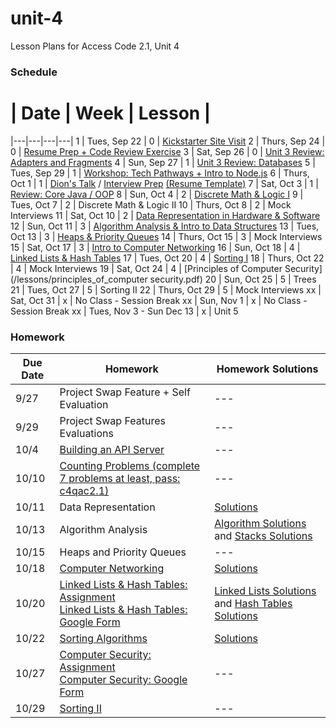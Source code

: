 # unit-4
Lesson Plans for Access Code 2.1, Unit 4

### Schedule

 # |  Date | Week | Lesson |
|---|---|---|---|
1 | Tues, Sep 22 | 0 | [Kickstarter Site Visit](https://www.google.com/maps/preview#!data=!1m4!1m3!1d3023!2d-73.9611116!3d40.7304539!4m13!3m12!1m0!1m1!1s58+Kent+St,+Brooklyn,+NY+11222!3m8!1m3!1d12094!2d-73.9884189!3d40.7313029!3m2!1i1024!2i768!4f13.1&fid=0)
2 | Thurs, Sep 24 | 0 | [Resume Prep + Code Review Exercise](/lessons/2_ProjectSwap.md)
3 | Sat, Sep 26 | 0 | [Unit 3 Review: Adapters and Fragments](/lessons/3_ReviewAdaptersFragments.md)
4 | Sun, Sep 27 | 1 | [Unit 3 Review: Databases](/lessons/4_ReviewDatabases.md)
5 | Tues, Sep 29 | 1 | [Workshop: Tech Pathways + Intro to Node.js](/lessons/5_Nodejs.md)
6 | Thurs, Oct 1 | 1 | [Dion's Talk](/lessons/AccessCodeCareerPaths.pdf) / [Interview Prep](/lessons/InterviewPrep.pdf) [ (Resume Template)](/lessons/ResumeTemplate.pdf)
7 | Sat, Oct 3 | 1 | [Review: Core Java / OOP](/lessons/7_CoreJava.md)
8 | Sun, Oct 4 | 2 | [Discrete Math & Logic I](https://docs.google.com/presentation/d/1xA87As2-QiHzOWg9fL6NOIVM9Iz9V6_WvlgvGDEa5GA/edit?usp=sharing)
9 | Tues, Oct 7 | 2 | Discrete Math & Logic II
10 | Thurs, Oct 8 | 2 | Mock Interviews
11 | Sat, Oct 10 | 2 | [Data Representation in Hardware & Software](https://drive.google.com/file/d/0B0eZ0hF8kDy_R2QwQm5lZm1ka1k/view?usp=sharing)
12 | Sun, Oct 11 | 3 | [Algorithm Analysis & Intro to Data Structures](https://drive.google.com/file/d/0B0eZ0hF8kDy_YWhkcWdYX1FieDg/view?usp=sharing)
13 | Tues, Oct 13 | 3 | [Heaps & Priority Queues](https://docs.google.com/presentation/d/1JzFzkNpVlo1X3fv085p9Vs31cX3JgU6FkExpHk9tDFI/edit?usp=sharing)
14 | Thurs, Oct 15 | 3 | Mock Interviews
15 | Sat, Oct 17 | 3 | [Intro to Computer Networking](https://drive.google.com/file/d/0B0eZ0hF8kDy_VzVzQWVXYTE4SUE/view?usp=sharing)
16 | Sun, Oct 18 | 4 | [Linked Lists & Hash Tables](https://drive.google.com/file/d/0B0eZ0hF8kDy_UFQxbXAyWGlkZ1E/view?usp=sharing)
17 | Tues, Oct 20 | 4 | [Sorting I](https://docs.google.com/presentation/d/1F1pmt_2TS80q-S-3G3BpGfzbU5EpRGqF_ZAPXLT7zUE/edit?usp=sharing)
18 | Thurs, Oct 22 | 4 | Mock Interviews
19 | Sat, Oct 24 | 4 | [Principles of Computer Security](/lessons/principles_of_computer security.pdf)
20 | Sun, Oct 25 | 5 | Trees
21 | Tues, Oct 27 | 5 | Sorting II
22 | Thurs, Oct 29 | 5 | Mock Interviews
xx | Sat, Oct 31 | x | No Class - Session Break
xx | Sun, Nov 1 | x | No Class - Session Break
xx | Tues, Nov 3 - Sun Dec 13 | x | Unit 5


### Homework
| Due Date | Homework| Homework Solutions |  
|---|---|---|
|9/27 | Project Swap Feature + Self Evaluation  | --- |
|9/29 | Project Swap Features Evaluations | --- |
|10/4 | [Building an API Server](/homework/hw3_APIServer.md) | --- |
|10/10| [Counting Problems (complete 7 problems at least, pass: c4qac2.1)](http://acm.hust.edu.cn/vjudge/contest/view.action?cid=93281)|---|
|10/11| Data Representation | [Solutions](/homework/solutions/11_Bytes)|
|10/13| Algorithm Analysis | [Algorithm Solutions](/homework/solutions/12_Algorithms) and [Stacks Solutions](homework/solutions/12_Stacks)  |
|10/15| Heaps and Priority Queues | --- |
|10/18| [Computer Networking](/homework/networking/intro_to_networking.md) |[Solutions](/homework/solutions/15_Networking)|
|10/20| [Linked Lists & Hash Tables: Assignment](/homework/lists_and_tables/linked_lists_and_hash_tables.md) <br> [Linked Lists & Hash Tables: Google Form](https://docs.google.com/forms/d/1VrZjj6Jv9QZPZ-8OaP3ZaQ9Iiw__8atvuQv-M-0piB4/viewform?usp=send_form) | [Linked Lists Solutions](/homework/solutions/16_LinkedLists) and [Hash Tables Solutions](/homework/solutions/16_HashTables)  |
|10/22| [Sorting Algorithms](https://docs.google.com/a/c4q.nyc/forms/d/19UxG03QlqOMNGX1MRbYqDFKJsrXPUcn3QttRjnovXmI/viewform)|[Solutions](homework/sorting_solutions1.md)|
|10/27| [Computer Security: Assignment](/homework/networking/Comp_security_hw.png) <br>  [Computer Security: Google Form](https://docs.google.com/forms/d/16q7koFv5hB-BXcSNw9rrjsRDbsNHYz3sYqM6XG_JI3w/viewform)|---|
|10/29| [Sorting II](https://docs.google.com/a/c4q.nyc/forms/d/1ESp-X0UKrL_4mGbZneYZudGxTh7fIg_tceYEooAp4Dc/viewform)| --- |
